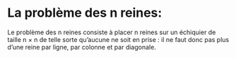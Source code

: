 # La  problème des n reines:
  Le problème des n reines consiste à placer n reines sur un échiquier de taille n × n de
  telle sorte qu’aucune ne soit en prise : il ne faut donc pas plus d’une reine par ligne, par
  colonne et par diagonale.
